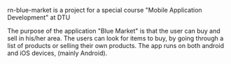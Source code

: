 rn-blue-market is a project for a special course "Mobile Application Development" at DTU

The purpose of the application "Blue Market" is that the user can buy and sell in his/her area.
The users can look for items to buy, by going through a list of products or selling their own products.
The app runs on both android and iOS devices, (mainly Android).
